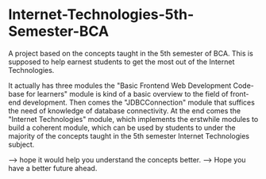 # Internet-Technologies-5th-Semester-BCA
A project based on the concepts taught in the 5th semester of BCA. This is supposed to help earnest students to get the most out of the Internet Technologies.

It actually has three modules the "Basic Frontend Web Development Code-base for learners" module is kind of a basic overview to the field of front-end development. Then comes the "JDBCConnection" module that suffices the need of knowledge of database connectivity. At the end comes the "Internet Technologies" module, which implements the erstwhile modules to build a coherent module, which can be used by students to under the majority of the concepts taught in the 5th semester Internet Technologies subject.

--> hope it would help you understand the concepts better. --> Hope you have a better future ahead.
